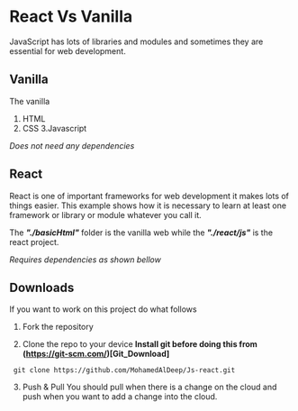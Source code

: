 # React Vs Vanilla
JavaScript has lots of libraries and modules and sometimes they are essential for web development.
## Vanilla 
The vanilla 
1. HTML
2. CSS
3.Javascript

*Does not need any dependencies* 
## React
React is one of important frameworks for web development it makes lots of things easier.
This example shows how it is necessary to learn at least one framework or library or module whatever you call it.

The ***"./basicHtml"*** folder is the vanilla web while the ***"./react/js"*** is the react project.

*Requires dependencies as shown bellow*
## Downloads
If you want to work on this project do what follows 

1. Fork the repository

2. Clone the repo to your device
**Install git before doing this from (https://git-scm.com/)[Git_Download]**
```
 git clone https://github.com/MohamedAlDeep/Js-react.git
```
3. Push & Pull
You should pull when there is a change on the cloud and push when you want to add a change into the cloud.
